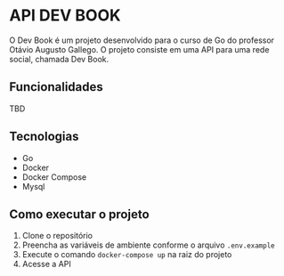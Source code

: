 # API DEV BOOK

O Dev Book é um projeto desenvolvido para o curso de Go do professor Otávio Augusto Gallego. 
O projeto consiste em uma API para uma rede social, chamada Dev Book.

## Funcionalidades

TBD

## Tecnologias

- Go
- Docker
- Docker Compose
- Mysql

## Como executar o projeto

1. Clone o repositório
2. Preencha as variáveis de ambiente conforme o arquivo `.env.example`
3. Execute o comando `docker-compose up` na raiz do projeto
4. Acesse a API
